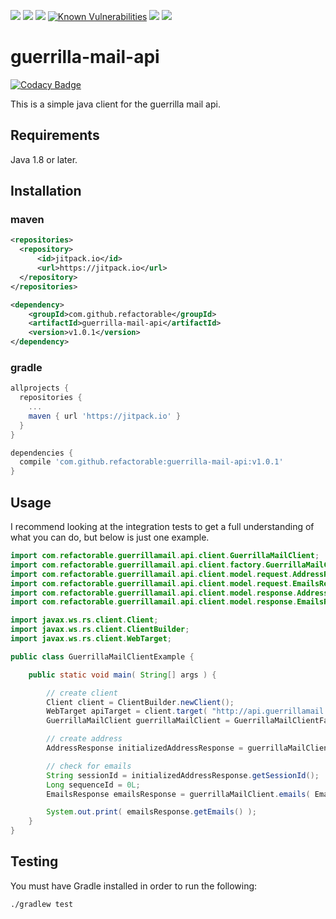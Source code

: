 <a href="https://jitpack.io/#refactorable/guerrilla-mail-api/v1.0.1"><img src="https://jitpack.io/v/refactorable/guerrilla-mail-api.svg" /></a>
<a href="https://jitpack.io/#refactorable/guerrilla-mail-api"><img src="https://jitpack.io/v/refactorable/guerrilla-mail-api/month.svg" /></a>
<a href="https://coveralls.io/github/refactorable/guerrilla-mail-api"><img src="https://coveralls.io/repos/github/refactorable/guerrilla-mail-api/badge.svg" /></a>
<a href="https://snyk.io/test/github/refactorable/guerrilla-mail-api"><img src="https://snyk.io/test/github/refactorable/guerrilla-mail-api/badge.svg" alt="Known Vulnerabilities" data-canonical-src="https://snyk.io/test/github/{username}/{repo}" style="max-width:100%;"/></a>
<a href="https://travis-ci.org/refactorable/guerrilla-mail-api/builds"><img src="https://travis-ci.org/refactorable/guerrilla-mail-api.svg?branch=master" /></a>
<a href="https://opensource.org/licenses/MIT"><img src="https://img.shields.io/badge/License-MIT-yellow.svg" /></a>

# guerrilla-mail-api

[![Codacy Badge](https://api.codacy.com/project/badge/Grade/7307ebf774be4ad3afe436613e2b7afe)](https://app.codacy.com/app/lulciuca/guerrilla-mail-api?utm_source=github.com&utm_medium=referral&utm_content=refactorable/guerrilla-mail-api&utm_campaign=badger)

This is a simple java client for the guerrilla mail api.

## Requirements 
Java 1.8 or later.

## Installation

### maven
```xml
<repositories>
  <repository>
      <id>jitpack.io</id>
      <url>https://jitpack.io</url>
  </repository>
</repositories>
```
```xml
<dependency>
    <groupId>com.github.refactorable</groupId>
    <artifactId>guerrilla-mail-api</artifactId>
    <version>v1.0.1</version>
</dependency>
```

### gradle

```groovy
allprojects {
  repositories {
    ...
    maven { url 'https://jitpack.io' }
  }
}
```
```groovy
dependencies {
  compile 'com.github.refactorable:guerrilla-mail-api:v1.0.1'
}
```

## Usage
I recommend looking at the integration tests to get a full understanding of what you can do, but below is just one example.
```java
import com.refactorable.guerrillamail.api.client.GuerrillaMailClient;
import com.refactorable.guerrillamail.api.client.factory.GuerrillaMailClientFactory;
import com.refactorable.guerrillamail.api.client.model.request.AddressRequest;
import com.refactorable.guerrillamail.api.client.model.request.EmailsRequest;
import com.refactorable.guerrillamail.api.client.model.response.AddressResponse;
import com.refactorable.guerrillamail.api.client.model.response.EmailsResponse;

import javax.ws.rs.client.Client;
import javax.ws.rs.client.ClientBuilder;
import javax.ws.rs.client.WebTarget;

public class GuerrillaMailClientExample {

    public static void main( String[] args ) {

        // create client
        Client client = ClientBuilder.newClient();
        WebTarget apiTarget = client.target( "http://api.guerrillamail.com" );
        GuerrillaMailClient guerrillaMailClient = GuerrillaMailClientFactory.defaultClient( apiTarget );

        // create address
        AddressResponse initializedAddressResponse = guerrillaMailClient.address( AddressRequest.initialize() );

        // check for emails
        String sessionId = initializedAddressResponse.getSessionId();
        Long sequenceId = 0L;
        EmailsResponse emailsResponse = guerrillaMailClient.emails( EmailsRequest.check( sessionId, sequenceId ) );

        System.out.print( emailsResponse.getEmails() );
    }
}
```
## Testing

You must have Gradle installed in order to run the following:

    ./gradlew test
